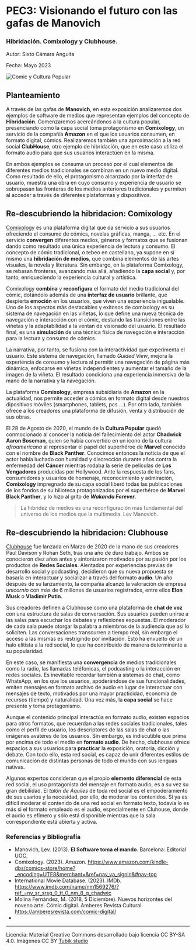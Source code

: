 # PEC3: Visionando el futuro con las gafas de Manovich 

### Hibridación. Comixology y Clubhouse. 


Autor: Sixto Cámara Anguita


Fecha: Mayo 2023

![Comic y Cultura Popular](https://quadrinheiros.files.wordpress.com/2014/07/comics-comixology.jpg) 



## Planteamiento


A través de las gafas de **Manovich**, en esta exposición analizaremos dos ejemplos de software de medios que representan ejemplos del concepto de **Hibridación**. Comenzaremos acercándonos a la cultura popular, presenciando como la capa social toma protagonismo en **Comixology**, un servicio de la compañía **Amazon** en el que los usuarios consumen, en formato digital, cómics. Realizaremos también una aproximación a la red social **ClubHouse**, otro ejemplo de hibridación, que en este caso utiliza el formato audio para que sus usuarios interactúen en la misma.

En ambos ejemplos se consuma un proceso por el cual elementos de diferentes medios tradicionales se combinan en un nuevo medio digital. Como resultado de ello, el protagonismo alcanzado por la interfaz de usuario, muestra una obra en cuyo consumo y experiencia de usuario se sobrepasan las fronteras de los medios anteriores tradicionales y permiten al acceder a través de diferentes plataformas y dispositivos.


## Re-descubriendo la hibridacion: Comixology

[Comixology](https://www.amazon.com/kindle-dbs/comics-store/home?_encoding=UTF8&merchant=&ref=nav_ya_signin&#nav-top) es una plataforma digital que da servicio a sus usuarios ofreciendo el consumo de cómics, novelas gráficas, manga, ... etc. En el servicio **convergen** diferentes medios, géneros y formatos que se fusionan dando como resultado una única experiencia de lectura y consumo. El concepto de cómic tradicional, o tebeo en castellano, ya supone en sí mismo una **hibridación de medios**, que combina elementos de las artes visuales, la novela y literatura. Sin embargo, en la plataforma Comixology, se rebasan fronteras, avanzando más allá, añadiendo la **capa social** y, por tanto, enriqueciendo la experiencia cultural y artística.

Comixology **combina** y **reconfigura** el formato del medio tradicional del cómic, dotándolo además de una **interfaz de usuario** brillante, que despierta **emoción** en los usuarios, que viven una experiencia inigualable.
Uno de los aspectos más destacables y exitosos de comixology es su sistema de navegación en las viñetas, lo que define una nueva técnica de navegación e interacción con el cómic, destando las transiciones entre las viñetas y la adaptabilidad a la ventan de visionado del usuario. El resultado final, es una **simulación** de una técnica física de navegación e interacción para la lectura y consumo de cómics.

La narrativa, por tanto, se fusiona con la interactividad que experimenta el usuario. Este sistema de navegación, llamado _Guided View_, mejora la experiencia de consumo y lectura al permitir una navegación de página más dinámica, enfocarse en viñetas independientes y aumentar el tamaño de la imagen de la viñeta. El resultado condiciona una experiencia inmersiva de la mano de la narrativa y la navegación.

La plataforma **Comixology**, empresa subsidiaria de **Amazon** en la actualidad, nos permite acceder a cómics en formato digital desde nuestros dipositivos móviles (smartphones, tablets, pcs ...). Por otro lado, también ofrece a los creadores una plataforma de difusión, venta y distribución de sus obras.

El 28 de Agosto de 2020, el mundo de la **Cultura Popular** quedó conmocionado al conocer la noticia del fallecimiento del actor **Chadwick Aaron Boseman**, quien se había convertido en un icono de la cultura _afroamericana_ al representar el papel del superhéroe de **Marvel** conocido con el nombre de **Black Panther**. Conocimos entonces la noticia de que el actor había luchado con humildad y discrección durante años contra la enfermedad del **Cáncer** mientras rodaba la serie de películas de **Los Vengadores** producidas por Hollywood. Ante la respuesta de los fans, consumidores y usuarios de homenaje, reconocimiento y admiración, **Comixology** impregnado de su capa social liberó todas las publicaciones de los fondos de su bilioteca protagonizados por el superhéroe de **Marvel** **Black Panther**, y lo hizo al grito de _**Wakanda Forever**_.

>La hibridez de medios es una reconfiguración más fundamental del universo de los medios que la multimedia. Lev Manovich.


## Re-descubriendo la hibridacion: Clubhouse

[Clubhouse](https://www.clubhouse.com) fue lanzada en Marzo de 2020 de la mano de sus creadores Paul Davison y Rohan Seth, tras una año de duro trabajo. Ambos se conocieron diez años antes y sintonizaron motivados por su pasión por los productos de **Redes Sociales**. Alentados por experiencias previas de desarrollo social y podcasting, decidieron que su nueva propuesta se basaría en interactuar y socializar a través del formato **audio**. Un año después de su lanzamiento, la compañía alcanzó la valoración de empresa _unicornio_ con más de 6 millones de usuarios registrados, entre ellos **Elon Musk** o **Vladimir Putin**.

Sus creadores definen a Clubhouse como una plataforma de **chat de voz** con una estructura de salas de conversación. Sus usuarios pueden unirse a las salas para escuchar los debates y reflexiones expuestas. El moderador de cada sala puede otorgar la palabra a miembros de la audiencia que así lo soliciten. Las conversaciones transcurren a tiempo real, sin embargo el acceso a las mismas es restrigindo por invitación. Esto ha envuelto de un halo elitista a la red social, lo que ha contribuido de manera determinante a su popularidad.

En este caso, se manifiesta una **convergencia** de medios tradicionales como la radio, las llamadas teléfonicas, el podcasting o la interacción en redes sociales. Es inevitable recordar también a sistemas de chat, como WhatsApp, en los que los usuarios, apoderándose de sus funcionalidades, emiten mensajes en formato archivo de audio en lugar de interactuar con mensajes de texto, motivados por una mayor practicidad, economía de recursos (tiempo) y naturalidad. Una vez más, la **capa social** se hace presente y toma protagonismo.

Aunque el contenido principal interactúa en formato audio, existen espacios para otros formatos, que recuerdan a las redes sociales tradicionales, tales como el perfil de usuario, los descriptores de las salas de chat o las imágenes avateres de los usuarios. Sin embargo, es indiscutible que prima por encima de todo el medio en **formato audio**. De hecho, clubhouse ofrece espacios a sus usuarios para **practicar** la exposición, oratoria, dicción y debate. Con todo ello, esta red social, es capaz de unir diferentes estilos de comunicación de distintas personas de todo el mundo con sus lenguas nativas.

Algunos expertos consideran que el propio **elemento diferencial** de esta red social, el uso protagonista del mensaje en formato audio, es a su vez su gran debilidad. El _talón de Aquiles_ de toda red social es el empoderamiento de sus usarios y la necesidad, por ello, de moderar los contenidos. Si ya es difícil moderar el contenido de una red social en formato texto, todavía lo es más si el formato empleado es el audio, especialmente en Cluhouse, donde el audio es efímero y sólo está disponible mientras que la sala correspondiente está abierta y activa.


### Referencias y Bibliografía

* Manovich, Lev. (2013). **El Software toma el mando**. Barcelona: Editorial UOC.
* Comixology. (2023). Amazon. https://www.amazon.com/kindle-dbs/comics-store/home?_encoding=UTF8&merchant=&ref=nav_ya_signin&#nav-top
* International Movie Database. (2023). IMDb. https://www.imdb.com/name/nm1569276/?ref_=nv_sr_srsg_0_tt_0_nm_8_q_chadwic
* Molina Fernández, M. (2018, 5 Diciembre). Nuevos horizontes del noveno arte. Cómic digital. Amberes Revista Cultural. https://amberesrevista.com/comic-digital/
* 


----

Licencia: Material Creative Commons desarrollado bajo licencia CC BY-SA 4.0. Imágenes CC BY [Tubik studio](https://blog.tubikstudio.com/how-to-create-original-flat-illustrations-designers-tips/) 
